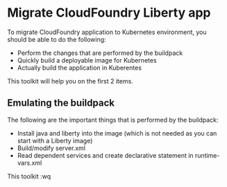 # Migrate CloudFoundry Liberty app

To migrate CloudFoundry application to Kubernetes environment, you should be able to do the following:

- Perform the changes that are performed by the buildpack
- Quickly build a deployable image for Kubernetes
- Actually build the application in Kuberentes

This toolkit will help you on the first 2 items.

## Emulating the buildpack

The following are the important things that is performed by the buildpack:

- Install java and liberty into the image (which is not needed as you can start with a Liberty image)
- Build/modify server.xml
- Read dependent services and create declarative statement in runtime-vars.xml 

This toolkit :wq

